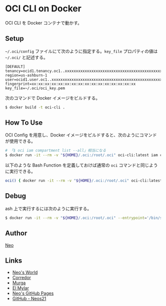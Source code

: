 # OCI CLI on Docker

OCI CLI を Docker コンテナで動かす。


## Setup

`~/.oci/config` ファイルにて次のように指定する。`key_file` プロパティの値は `~/.oci/` と記述する。

```
[DEFAULT]
tenancy=ocid1.tenancy.oc1..xxxxxxxxxxxxxxxxxxxxxxxxxxxxxxxxxxxxxxxxxxxxxxxxxxxxxxxxxxxx
region=us-ashburn-1
user=ocid1.user.oc1..xxxxxxxxxxxxxxxxxxxxxxxxxxxxxxxxxxxxxxxxxxxxxxxxxxxxxxxxxxxx
fingerprint=xx:xx:xx:xx:xx:xx:xx:xx:xx:xx:xx:xx:xx:xx:xx:xx
key_file=~/.oci/oci_key.pem
```

次のコマンドで Docker イメージをビルドする。

```sh
$ docker build -t oci-cli .
```


## How To Use

OCI Config を用意し、Docker イメージをビルドすると、次のようにコマンドが使用できる。

```sh
# 「$ oci iam compartment list --all」相当になる
$ docker run -it --rm -v "${HOME}/.oci:/root/.oci" oci-cli:latest iam compartment list --all
```

以下のような Bash Function を定義しておけば通常の `oci` コマンドと同じように実行できる。

```sh
oci() { docker run -it --rm -v "${HOME}/.oci:/root/.oci" oci-cli:latest "$@" ; }
```


## Debug

ash 上で実行するには次のように実行する。

```sh
$ docker run -it --rm -v "${HOME}/.oci:/root/.oci" --entrypoint='/bin/sh' oci-cli:latest
```


## Author

[Neo](http://neo.s21.xrea.com/)


## Links

- [Neo's World](http://neo.s21.xrea.com/)
- [Corredor](http://neos21.hatenablog.com/)
- [Murga](http://neos21.hatenablog.jp/)
- [El Mylar](http://neos21.hateblo.jp/)
- [Neo's GitHub Pages](https://neos21.github.io/)
- [GitHub - Neos21](https://github.com/Neos21/)
